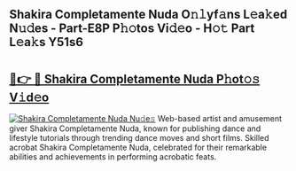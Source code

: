 ## Shakira Completamente Nuda O𝚗𝚕yf𝚊ns L𝚎a𝚔ed N𝚞𝚍es - Part-E8P P𝚑𝚘tos Vi𝚍𝚎o - H𝚘𝚝 Part L𝚎a𝚔s Y51s6

# <h2><a href="http://kfbk0ag.oniu.top/?m=Shakira+Completamente+Nuda">🔗👉 🔴 Shakira Completamente Nuda P𝚑ot𝚘𝚜 V𝚒d𝚎o</a></h2>

[![Shakira Completamente Nuda Nu𝚍e𝚜](https://i.imgur.com/0qMVB7G.gif)](http://kfbk0ag.oniu.top/?m=Shakira+Completamente+Nuda)
Web-based artist and amusement giver Shakira Completamente Nuda, known for publishing dance and lifestyle tutorials through trending dance moves and short films. Skilled acrobat Shakira Completamente Nuda, celebrated for their remarkable abilities and achievements in performing acrobatic feats.  
